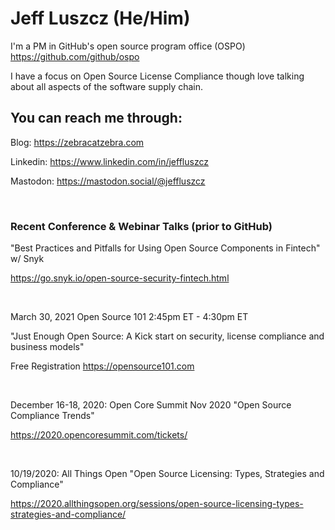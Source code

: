 

# Jeff Luszcz (He/Him)

I'm a PM in GitHub's open source program office (OSPO) https://github.com/github/ospo

I have a focus on Open Source License Compliance though love talking about all aspects of the software supply chain.

## You can reach me through:


Blog:     https://zebracatzebra.com

Linkedin: https://www.linkedin.com/in/jeffluszcz

Mastodon: https://mastodon.social/@jeffluszcz




 &nbsp;
 &nbsp;
  


### Recent Conference & Webinar Talks (prior to GitHub)


"Best Practices and Pitfalls for Using Open Source Components in Fintech" w/ Snyk

https://go.snyk.io/open-source-security-fintech.html

 &nbsp;
 &nbsp;

March 30, 2021 Open Source 101 2:45pm ET - 4:30pm ET

"Just Enough Open Source: A Kick start on security, license compliance and business models"

Free Registration https://opensource101.com

 &nbsp;
 &nbsp;

December 16-18, 2020: Open Core Summit Nov 2020 "Open Source Compliance Trends" 

https://2020.opencoresummit.com/tickets/ 


 &nbsp;
 &nbsp;
 
10/19/2020: All Things Open "Open Source Licensing: Types, Strategies and Compliance"

https://2020.allthingsopen.org/sessions/open-source-licensing-types-strategies-and-compliance/ 



<!---
Jeffrey-Luszcz/Jeffrey-Luszcz is a ✨ special ✨ repository because its `README.md` (this file) appears on your GitHub profile.
You can click the Preview link to take a look at your changes.
--->
